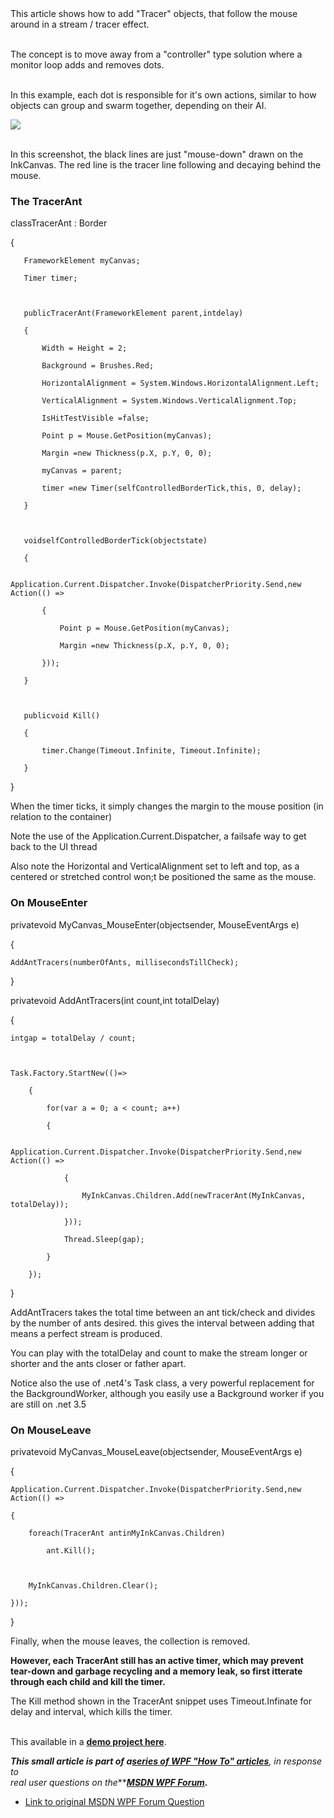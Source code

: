 
<br><br>This article shows how to add "Tracer" objects, that follow the mouse around in a stream / tracer effect.<br>  
  
<br>The concept is to move away from a "controller" type solution where a monitor loop adds and removes dots.  
  
<br>In this example, each dot is responsible for it's own actions, similar to how objects can group and swarm together, depending on their AI.  
  

[![ ](http://social.technet.microsoft.com/wiki/resized-image.ashx/__size/550x0/__key/communityserver-wikis-components-files/00-00-00-00-05/4064.Tracer.png)](http://social.technet.microsoft.com/wiki/cfs-file.ashx/__key/communityserver-wikis-components-files/00-00-00-00-05/4064.Tracer.png)
  
<br>In this screenshot, the black lines are just "mouse-down" drawn on the InkCanvas. The red line is the tracer line following and decaying behind the mouse.  
  
  

### The TracerAnt
  

classTracerAnt : Border

   {

       FrameworkElement myCanvas;

       Timer timer;



       publicTracerAnt(FrameworkElement parent,intdelay)

       {

           Width = Height = 2;

           Background = Brushes.Red;

           HorizontalAlignment = System.Windows.HorizontalAlignment.Left;

           VerticalAlignment = System.Windows.VerticalAlignment.Top;

           IsHitTestVisible =false;

           Point p = Mouse.GetPosition(myCanvas);

           Margin =new Thickness(p.X, p.Y, 0, 0);

           myCanvas = parent;

           timer =new Timer(selfControlledBorderTick,this, 0, delay);

       }



       voidselfControlledBorderTick(objectstate)

       {

           Application.Current.Dispatcher.Invoke(DispatcherPriority.Send,new Action(() =>

           {

               Point p = Mouse.GetPosition(myCanvas);

               Margin =new Thickness(p.X, p.Y, 0, 0);

           }));

       }



       publicvoid Kill()

       {

           timer.Change(Timeout.Infinite, Timeout.Infinite);

       }

   }


When the timer ticks, it simply changes the margin to the mouse position (in relation to the container)



Note the use of the Application.Current.Dispatcher, a failsafe way to get back to the UI thread



Also note the Horizontal and VerticalAlignment set to left and top, as a centered or stretched control won;t be positioned the same as the mouse.


### On MouseEnter





privatevoid MyCanvas_MouseEnter(objectsender, MouseEventArgs e)

{

    AddAntTracers(numberOfAnts, millisecondsTillCheck);

}



privatevoid AddAntTracers(int count,int totalDelay)

{

    intgap = totalDelay / count;

  

    Task.Factory.StartNew(()=>

        {

            for(var a = 0; a < count; a++)

            {

                Application.Current.Dispatcher.Invoke(DispatcherPriority.Send,new Action(() =>

                {

                    MyInkCanvas.Children.Add(newTracerAnt(MyInkCanvas, totalDelay));

                }));

                Thread.Sleep(gap);

            }

        });

}





AddAntTracers takes the total time between an ant tick/check and divides by the number of ants desired. this gives the interval between adding that means a perfect stream is produced.



You can play with the totalDelay and count to make the stream longer or shorter and the ants closer or father apart.



Notice also the use of .net4's Task class, a very powerful replacement for the BackgroundWorker, although you easily use a Background worker if you are still on .net 3.5

### On MouseLeave

privatevoid MyCanvas_MouseLeave(objectsender, MouseEventArgs e)

{

    Application.Current.Dispatcher.Invoke(DispatcherPriority.Send,new Action(() =>

    {

        foreach(TracerAnt antinMyInkCanvas.Children)

            ant.Kill();



        MyInkCanvas.Children.Clear();

    }));

}
  
  

Finally, when the mouse leaves, the collection is removed.



**However, each TracerAnt still has an active timer, which may prevent tear-down and garbage recycling and a memory leak, so first itterate through each child and kill the timer.**



The Kill method shown in the TracerAnt snippet uses Timeout.Infinate for delay and interval, which kills the timer.  
  
  
  
<br>This available in a [**demo project here**](http://code.msdn.microsoft.com/Simple-fast-WPF-mouse-tail-aaaa1206).<br>  
  
***This small article is part of a**[**series of WPF "How To" articles**](http://social.technet.microsoft.com/wiki/contents/articles/12346.wpfhowto-a-collection-of-helpful-short-articles.aspx)**, in response to<br> real user questions on the***[***MSDN WPF Forum***](http://social.msdn.microsoft.com/Forums/en/wpf)***.***

- [Link to original MSDN WPF Forum Question](http://social.msdn.microsoft.com/Forums/en/wpf/thread/79b97c61-5b91-4b7c-b36b-43bc4d630674)
